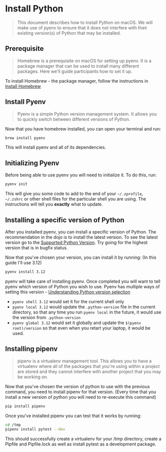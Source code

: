 # Install Python

> This document describes how to install Python on macOS.  We will make use of pyenv to ensure that it does not interfere with their existing version(s) of Python that may be installed.

## Prerequisite

> Homebrew is a prerequisite on macOS for setting up pyenv.  It is a package manager that can be used to install many different packages.  Here we'll guide participants how to set it up.

To install Homebrew - the package manager, follow the instructions in [Install Homebrew](./install_homebrew.md)

## Install Pyenv

> Pyenv is a simple Python version management system.  It allows you to quickly switch between different versions of Python.

Now that you have homebrew installed, you can open your terminal and run:

```sh
brew install pyenv
```

This will install pyenv and all of its dependencies.

## Initializing Pyenv

Before being able to use pyenv you will need to initialize it.  To do this, run:

```sh
pyenv init
```

This will give you some code to add to the end of your `~/.zprofile`, `~/.zshrc` or other shell files for the particular shell you are using.  The instructions will tell you **exactly** what to update.

## Installing a specific version of Python

After you installed pyenv, you can install a specific version of Python.  The recommendation in the dojo is to install the latest version.  To see the latest version go to the [Supported Python Version](https://devguide.python.org/versions/#supported-versions).  Try going for the highest version that is in bugfix status.

Now that you've chosen your version, you can install it by running: (In this guide I'll use 3.12)

```sh
pyenv install 3.12
```

pyenv will take care of installing pyenv.  Once completed you will want to tell pyenv which version of Python you wish to use.  Pyenv has multiple ways of setting this version - [Understanding Python version selection](https://github.com/pyenv/pyenv?tab=readme-ov-file#understanding-python-version-selection)

- `pyenv shell 3.12` would set it for the current shell only
- `pyenv local 3.12` would update the `.python-version` file in the current directory, so that any time you run `pyenv local` in the future, it would use the version from `.python-version`
- `pyenv global 3.12` would set it globally and update the `$(pyenv root)/version` so that even when you retart your laptop, it would be used.

## Installing pipenv

> pipenv is a virtualenv management tool.  This allows you to have a virtualenv where all of the packages that you're using within a project are stored and they cannot interfere with another project that you may be working on. 

Now that you've chosen the version of python to use with the previous command, you need to install pipenv for that version.  (Every time that you install a new version of python you will need to re-execute this command)

```sh
pip install pipenv
```

Once you've installed pipenv you can test that it works by running:

```sh
cd /tmp
pipenv install pytest --dev
```

This should successfully create a virtualenv for your /tmp directory, create a Pipfile and Pipfile.lock as well as install pytest as a development package.

